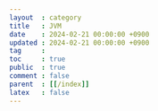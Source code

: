```yaml
---
layout  : category
title   : JVM
date    : 2024-02-21 00:00:00 +0900
updated : 2024-02-21 00:00:00 +0900
tag     : 
toc     : true
public  : true
comment : false
parent  : [[/index]]
latex   : false
---
```


